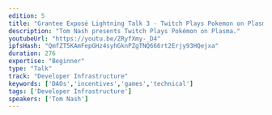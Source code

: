 ```yaml
---
edition: 5
title: "Grantee Exposé Lightning Talk 3 - Twitch Plays Pokemon on Plasma"
description: "Tom Nash presents Twitch Plays Pokémon on Plasma."
youtubeUrl: "https://youtu.be/ZRyfXmy-_D4"
ipfsHash: "QmfZT5KAmFepGHz4syhGknPZgTNQ666rt2Erjy93HQejxa"
duration: 276
expertise: "Beginner"
type: "Talk"
track: "Developer Infrastructure"
keywords: ['DAOs','incentives','games','technical']
tags: ['Developer Infrastructure']
speakers: ['Tom Nash']
---
```

